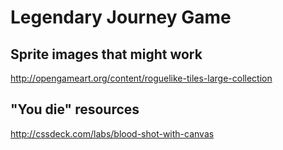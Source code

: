 # Legendary Journey Game

## Sprite images that might work
http://opengameart.org/content/roguelike-tiles-large-collection

## "You die" resources
http://cssdeck.com/labs/blood-shot-with-canvas